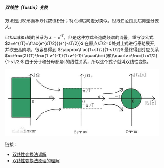 ##### 双线性（Tustin）变换
方法是用梯形面积取代数值积分；特点和后向差分类似。但线性范围比后向差分要大。

已知z域和s域的关系为 $z=e^{sT}$，但是这种方式会造成频谱的混叠。重写该公式
$z=e^{sT}=\frac{e^{sT/2}}{e^{-sT/2}}$
在原点sT/2=0处对上式进行泰勒展开,并砍去高阶项，很容易得到
$z\approx\frac{1+sT/2}{1-sT/2}$
最终得到对应关系
$s=\frac{2}{T}\frac{1-z^{-1}}{1+z^{-1}} \quad\text{和}\quad z=\frac{1+sT/2}{1-sT/2}$
由于分子和分母都是s的线性关系，所以这个式子就叫双线性变换。

![avatar](tustin_mapping_plane.jpg)



链接：
* [双线性变换法详解](https://zhuanlan.zhihu.com/p/265965580)
* [双线性变换法原理的理解](https://www.doc88.com/p-5793946621783.html?r=1)



